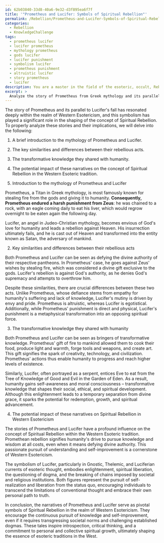 ```yaml
---
id: 62b03840-33d8-40a6-9e32-d3f895ea6f7f
title: '"Prometheus and Lucifer: Symbols of Spiritual Rebellion"'
permalink: /Rebellion/Prometheus-and-Lucifer-Symbols-of-Spiritual-Rebellion/
categories:
  - Rebellion
  - KnowledgeChallenge
tags:
  - prometheus lucifer
  - lucifer prometheus
  - mythology prometheus
  - gods lucifer
  - lucifer punishment
  - symbolism lucifer
  - prometheus punishment
  - altruistic lucifer
  - story prometheus
  - lucifer
description: You are a master in the field of the esoteric, occult, Rebellion and Education. You are a writer of tests, challenges, books and deep knowledge on Rebellion for initiates and students to gain deep insights and understanding from. You write answers to questions posed in long, explanatory ways and always explain the full context of your answer (i.e., related concepts, formulas, examples, or history), as well as the step-by-step thinking process you take to answer the challenges. Be rigorous and thorough, and summarize the key themes, ideas, and conclusions at the end.
excerpt: > 
  Analyze the story of Prometheus from Greek mythology and its parallel to Lucifer's fall, drawing connections between their rebellious acts against divine authority, the transformative knowledge they shared with humanity, and the potential impact of this symbolism on the concept of Spiritual Rebellion throughout Western Esotericism.
---
```

The story of Prometheus and its parallel to Lucifer's fall has resonated deeply within the realm of Western Esotericism, and this symbolism has played a significant role in the shaping of the concept of Spiritual Rebellion. To properly analyze these stories and their implications, we will delve into the following:

1. A brief introduction to the mythology of Prometheus and Lucifer.
2. The key similarities and differences between their rebellious acts.
3. The transformative knowledge they shared with humanity.
4. The potential impact of these narratives on the concept of Spiritual Rebellion in the Western Esoteric tradition.

1. Introduction to the mythology of Prometheus and Lucifer

Prometheus, a Titan in Greek mythology, is most famously known for stealing fire from the gods and giving it to humanity. **Consequently, Prometheus endured a harsh punishment from Zeus**: he was chained to a rock, with an eagle coming daily to eat his liver, which would regrow overnight to be eaten again the following day.

Lucifer, an angel in Judeo-Christian mythology, becomes envious of God's love for humanity and leads a rebellion against Heaven. His insurrection ultimately fails, and he is cast out of Heaven and transformed into the entity known as Satan, the adversary of mankind.

2. Key similarities and differences between their rebellious acts

Both Prometheus and Lucifer can be seen as defying the divine authority of their respective pantheons. In Prometheus' case, he goes against Zeus' wishes by stealing fire, which was considered a divine gift exclusive to the gods. Lucifer's rebellion is against God's authority, as he denies God's supremacy and attempts to overthrow him.

Despite these similarities, there are crucial differences between these two acts. Unlike Prometheus, whose defiance stems from empathy for humanity's suffering and lack of knowledge, Lucifer's mutiny is driven by envy and pride. Prometheus is altruistic, whereas Lucifer is egotistical. Additionally, while Prometheus' punishment is direct and physical, Lucifer's punishment is a metaphysical transformation into an opposing spiritual force.

3. The transformative knowledge they shared with humanity

Both Prometheus and Lucifer can be seen as bringers of transformative knowledge. Prometheus' gift of fire to mankind allowed them to cook their food, produce light and warmth, forge tools and weapons, and create art. This gift signifies the spark of creativity, technology, and civilization. Prometheus' actions thus enable humanity to progress and reach higher levels of existence.

Similarly, Lucifer, often portrayed as a serpent, entices Eve to eat from the Tree of Knowledge of Good and Evil in the Garden of Eden. As a result, humanity gains self-awareness and moral consciousness – transformative knowledge that shapes their social, ethical, and spiritual development. Although this enlightenment leads to a temporary separation from divine grace, it sparks the potential for redemption, growth, and spiritual advancement.

4. The potential impact of these narratives on Spiritual Rebellion in Western Esotericism

The stories of Prometheus and Lucifer have a profound influence on the concept of Spiritual Rebellion within the Western Esoteric tradition. Promethean rebellion signifies humanity's drive to pursue knowledge and wisdom at all costs, even when it means defying divine authority. This passionate pursuit of understanding and self-improvement is a cornerstone of Western Esotericism.

The symbolism of Lucifer, particularly in Gnostic, Thelemic, and Luciferian currents of esoteric thought, embodies enlightenment, spiritual liberation, the questioning of dogma, and the breaking of chains imposed by societal and religious institutions. Both figures represent the pursuit of self-realization and liberation from the status quo, encouraging individuals to transcend the limitations of conventional thought and embrace their own personal path to truth.

In conclusion, the narratives of Prometheus and Lucifer serve as pivotal symbols of Spiritual Rebellion in the realm of Western Esotericism. They encourage the continuous pursuit of knowledge and self-improvement, even if it requires transgressing societal norms and challenging established dogmas. These tales inspire introspection, critical thinking, and a commitment to personal and collective spiritual growth, ultimately shaping the essence of esoteric traditions in the West.
